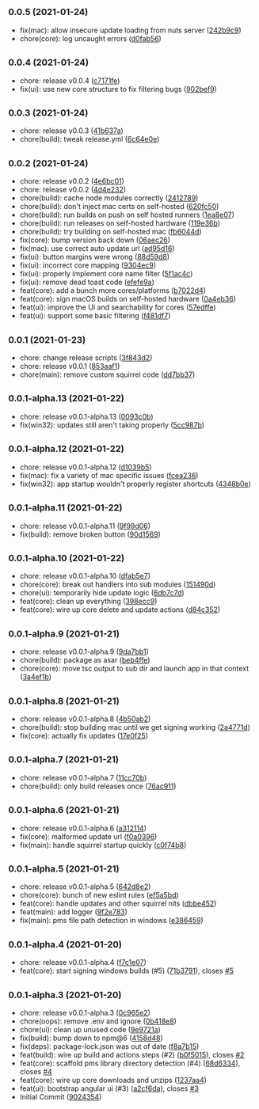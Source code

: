 ## <small>0.0.5 (2021-01-24)</small>

* fix(mac): allow insecure update loading from nuts server ([242b9c9](https://github.com/vanstinator/project-xenomorph/commit/242b9c9))
* chore(core): log uncaught errors ([d0fab56](https://github.com/vanstinator/project-xenomorph/commit/d0fab56))



## <small>0.0.4 (2021-01-24)</small>

* chore: release v0.0.4 ([c7171fe](https://github.com/vanstinator/project-xenomorph/commit/c7171fe))
* fix(ui): use new core structure to fix filtering bugs ([902bef9](https://github.com/vanstinator/project-xenomorph/commit/902bef9))



## <small>0.0.3 (2021-01-24)</small>

* chore: release v0.0.3 ([41b637a](https://github.com/vanstinator/project-xenomorph/commit/41b637a))
* chore(build): tweak release.yml ([6c64e0e](https://github.com/vanstinator/project-xenomorph/commit/6c64e0e))



## <small>0.0.2 (2021-01-24)</small>

* chore: release v0.0.2 ([4e6bc01](https://github.com/vanstinator/project-xenomorph/commit/4e6bc01))
* chore: release v0.0.2 ([4d4e232](https://github.com/vanstinator/project-xenomorph/commit/4d4e232))
* chore(build): cache node modules correctly ([2412789](https://github.com/vanstinator/project-xenomorph/commit/2412789))
* chore(build): don't inject mac certs on self-hosted ([620fc50](https://github.com/vanstinator/project-xenomorph/commit/620fc50))
* chore(build): run builds on push on self hosted runners ([1ea8e07](https://github.com/vanstinator/project-xenomorph/commit/1ea8e07))
* chore(build): run releases on self-hosted hardware ([119e36b](https://github.com/vanstinator/project-xenomorph/commit/119e36b))
* chore(build): try building on self-hosted mac ([fb6044d](https://github.com/vanstinator/project-xenomorph/commit/fb6044d))
* fix(core): bump version back down ([06aec26](https://github.com/vanstinator/project-xenomorph/commit/06aec26))
* fix(mac): use correct auto update url ([ad95d16](https://github.com/vanstinator/project-xenomorph/commit/ad95d16))
* fix(ui): button margins were wrong ([88d59d8](https://github.com/vanstinator/project-xenomorph/commit/88d59d8))
* fix(ui): incorrect core mapping ([9304ec9](https://github.com/vanstinator/project-xenomorph/commit/9304ec9))
* fix(ui): properly implement core name filter ([5f1ac4c](https://github.com/vanstinator/project-xenomorph/commit/5f1ac4c))
* fix(ui): remove dead toast code ([efefe9a](https://github.com/vanstinator/project-xenomorph/commit/efefe9a))
* feat(core): add a bunch more cores/platforms ([b7022d4](https://github.com/vanstinator/project-xenomorph/commit/b7022d4))
* feat(core): sign macOS builds on self-hosted hardware ([0a4eb36](https://github.com/vanstinator/project-xenomorph/commit/0a4eb36))
* feat(ui): improve the UI and searchability for cores ([57edffe](https://github.com/vanstinator/project-xenomorph/commit/57edffe))
* feat(ui): support some basic filtering ([f481df7](https://github.com/vanstinator/project-xenomorph/commit/f481df7))



## <small>0.0.1 (2021-01-23)</small>

* chore: change release scripts ([3f843d2](https://github.com/vanstinator/project-xenomorph/commit/3f843d2))
* chore: release v0.0.1 ([853aaf1](https://github.com/vanstinator/project-xenomorph/commit/853aaf1))
* chore(main): remove custom squirrel code ([dd7bb37](https://github.com/vanstinator/project-xenomorph/commit/dd7bb37))



## <small>0.0.1-alpha.13 (2021-01-22)</small>

* chore: release v0.0.1-alpha.13 ([0093c0b](https://github.com/vanstinator/project-xenomorph/commit/0093c0b))
* fix(win32): updates still aren't taking properly ([5cc987b](https://github.com/vanstinator/project-xenomorph/commit/5cc987b))



## <small>0.0.1-alpha.12 (2021-01-22)</small>

* chore: release v0.0.1-alpha.12 ([d1039b5](https://github.com/vanstinator/project-xenomorph/commit/d1039b5))
* fix(mac): fix a variety of mac specific issues ([fcea236](https://github.com/vanstinator/project-xenomorph/commit/fcea236))
* fix(win32): app startup wouldn't properly register shortcuts ([4348b0e](https://github.com/vanstinator/project-xenomorph/commit/4348b0e))



## <small>0.0.1-alpha.11 (2021-01-22)</small>

* chore: release v0.0.1-alpha.11 ([9f99d06](https://github.com/vanstinator/project-xenomorph/commit/9f99d06))
* fix(build): remove broken button ([90d1569](https://github.com/vanstinator/project-xenomorph/commit/90d1569))



## <small>0.0.1-alpha.10 (2021-01-22)</small>

* chore: release v0.0.1-alpha.10 ([dfab5e7](https://github.com/vanstinator/project-xenomorph/commit/dfab5e7))
* chore(core): break out handlers into sub modules ([151490d](https://github.com/vanstinator/project-xenomorph/commit/151490d))
* chore(ui): temporarily hide update logic ([6db7c7d](https://github.com/vanstinator/project-xenomorph/commit/6db7c7d))
* feat(core): clean up everything ([398ecc9](https://github.com/vanstinator/project-xenomorph/commit/398ecc9))
* feat(core): wire up core delete and update actions ([d84c352](https://github.com/vanstinator/project-xenomorph/commit/d84c352))



## <small>0.0.1-alpha.9 (2021-01-21)</small>

* chore: release v0.0.1-alpha.9 ([9da7bb1](https://github.com/vanstinator/project-xenomorph/commit/9da7bb1))
* chore(build): package as asar ([beb4ffe](https://github.com/vanstinator/project-xenomorph/commit/beb4ffe))
* chore(core): move tsc output to sub dir and launch app in that context ([3a4ef1b](https://github.com/vanstinator/project-xenomorph/commit/3a4ef1b))



## <small>0.0.1-alpha.8 (2021-01-21)</small>

* chore: release v0.0.1-alpha.8 ([4b50ab2](https://github.com/vanstinator/project-xenomorph/commit/4b50ab2))
* chore(build): stop building mac until we get signing working ([2a4771d](https://github.com/vanstinator/project-xenomorph/commit/2a4771d))
* fix(core): actually fix updates ([17e0f25](https://github.com/vanstinator/project-xenomorph/commit/17e0f25))



## <small>0.0.1-alpha.7 (2021-01-21)</small>

* chore: release v0.0.1-alpha.7 ([11cc70b](https://github.com/vanstinator/project-xenomorph/commit/11cc70b))
* chore(build): only build releases once ([76ac911](https://github.com/vanstinator/project-xenomorph/commit/76ac911))



## <small>0.0.1-alpha.6 (2021-01-21)</small>

* chore: release v0.0.1-alpha.6 ([a312114](https://github.com/vanstinator/project-xenomorph/commit/a312114))
* fix(core): malformed update url ([f0a0396](https://github.com/vanstinator/project-xenomorph/commit/f0a0396))
* fix(main): handle squirrel startup quickly ([c0f74b8](https://github.com/vanstinator/project-xenomorph/commit/c0f74b8))



## <small>0.0.1-alpha.5 (2021-01-21)</small>

* chore: release v0.0.1-alpha.5 ([642d8e2](https://github.com/vanstinator/project-xenomorph/commit/642d8e2))
* chore(core): bunch of new eslint rules ([ef5a5bd](https://github.com/vanstinator/project-xenomorph/commit/ef5a5bd))
* feat(core): handle updates and other squirrel nits ([dbbe452](https://github.com/vanstinator/project-xenomorph/commit/dbbe452))
* feat(main): add logger ([9f2e783](https://github.com/vanstinator/project-xenomorph/commit/9f2e783))
* fix(main): pms file path detection in windows ([e386459](https://github.com/vanstinator/project-xenomorph/commit/e386459))



## <small>0.0.1-alpha.4 (2021-01-20)</small>

* chore: release v0.0.1-alpha.4 ([f7c1e07](https://github.com/vanstinator/project-xenomorph/commit/f7c1e07))
* feat(core): start signing windows builds (#5) ([71b3791](https://github.com/vanstinator/project-xenomorph/commit/71b3791)), closes [#5](https://github.com/vanstinator/project-xenomorph/issues/5)



## <small>0.0.1-alpha.3 (2021-01-20)</small>

* chore: release v0.0.1-alpha.3 ([0c965e2](https://github.com/vanstinator/project-xenomorph/commit/0c965e2))
* chore(oops): remove .env and ignore ([0b418e8](https://github.com/vanstinator/project-xenomorph/commit/0b418e8))
* chore(ui): clean up unused code ([9e9721a](https://github.com/vanstinator/project-xenomorph/commit/9e9721a))
* fix(build): bump down to npm@6 ([4158d48](https://github.com/vanstinator/project-xenomorph/commit/4158d48))
* fix(deps): package-lock.json was out of date ([f8a7b15](https://github.com/vanstinator/project-xenomorph/commit/f8a7b15))
* feat(build): wire up build and actions steps (#2) ([b0f5015](https://github.com/vanstinator/project-xenomorph/commit/b0f5015)), closes [#2](https://github.com/vanstinator/project-xenomorph/issues/2)
* feat(core): scaffold pms library directory detection (#4) ([68d6334](https://github.com/vanstinator/project-xenomorph/commit/68d6334)), closes [#4](https://github.com/vanstinator/project-xenomorph/issues/4)
* feat(core): wire up core downloads and unzips ([1237aa4](https://github.com/vanstinator/project-xenomorph/commit/1237aa4))
* feat(ui): bootstrap angular ui (#3) ([a2cf6da](https://github.com/vanstinator/project-xenomorph/commit/a2cf6da)), closes [#3](https://github.com/vanstinator/project-xenomorph/issues/3)
* Initial Commit ([9024354](https://github.com/vanstinator/project-xenomorph/commit/9024354))



